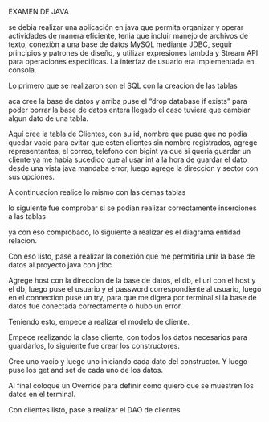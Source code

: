 EXAMEN DE JAVA

se debia realizar una aplicación en java que permita organizar y operar actividades de manera eficiente, tenia que incluir manejo de archivos de texto, conexiòn a una base de datos MySQL mediante JDBC, seguir principios y patrones de diseño, y utilizar expresiones lambda y Stream API para operaciones especificas. La interfaz de usuario era implementada en consola.

Lo primero que se realizaron son el SQL con la creacion de las tablas








aca cree la base de datos y arriba puse el “drop database if exists” para poder borrar la base de datos entera llegado el caso tuviera que cambiar algun dato de una tabla.




Aquí cree la tabla de Clientes, con su id, nombre que puse que no podia quedar vacio para evitar que esten clientes sin nombre registrados, agrege representantes, el correo, telefono con bigint ya que si queria guardar un cliente ya me habia sucedido que al usar int a la hora de guardar el dato desde una vista java mandaba error, luego agrege la direccion y sector con sus opciones.












A continuacion realice lo mismo con las demas tablas




















































lo siguiente fue comprobar si se podian realizar correctamente inserciones a las tablas

ya con eso comprobado, lo siguiente a realizar es el diagrama entidad relacion.









Con eso listo, pase a realizar la conexión que me permitiria unir la base de datos al proyecto java con jdbc.

Agrege host con la direccion de la base de datos, el db, el url con el host y el db, luego puse el usuario y el password correspondiente al usuario, luego en el connection puse un try, para que me digera por terminal si la base de datos fue conectada correctamente o hubo un error.



Teniendo esto, empece a realizar el modelo de cliente.














Empece realizando la clase cliente, con todos los datos necesarios para guardarlos, lo siguiente fue crear los constructores.



Cree uno vacio y luego uno iniciando cada dato del constructor. Y luego puse los get and set de cada uno de los datos.



Al final coloque un Override para definir como quiero que se muestren los datos en el terminal.

Con clientes listo, pase a realizar el DAO de clientes


